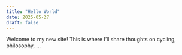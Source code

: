 ```yaml
---
title: "Hello World"
date: 2025-05-27
draft: false
---
```


Welcome to my new site! This is where I’ll share thoughts on cycling, philosophy, ...
